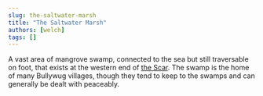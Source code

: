 ```yaml
---
slug: the-saltwater-marsh
title: "The Saltwater Marsh"
authors: [welch]
tags: []
---
```


A vast area of mangrove swamp, connected to the sea but still traversable on foot, that exists at the western end of [the Scar](/wikis/the-scar). The swamp is the home of many Bullywug villages, though they tend to keep to the swamps and can generally be dealt with peaceably.